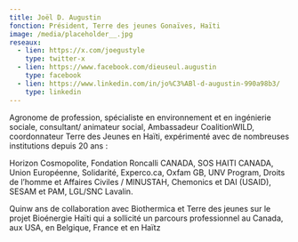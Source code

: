 ```yaml
---
title: Joël D. Augustin
fonction: Président, Terre des jeunes Gonaïves, Haïti
image: /media/placeholder__.jpg
reseaux:
  - lien: https://x.com/joegustyle
    type: twitter-x
  - lien: https://www.facebook.com/dieuseul.augustin
    type: facebook
  - lien: https://www.linkedin.com/in/jo%C3%ABl-d-augustin-990a98b3/
    type: linkedin
---
```

Agronome de profession, spécialiste en environnement et en ingénierie sociale, consultant/ animateur social, Ambassadeur CoalitionWILD, coordonnateur Terre des Jeunes en Haïti, expérimenté avec de nombreuses institutions depuis 20 ans :

Horizon Cosmopolite, Fondation Roncalli CANADA, SOS HAITI CANADA, Union Européenne, Solidarité, Experco.ca, Oxfam GB, UNV Program, Droits de l’homme et Affaires Civiles / MINUSTAH, Chemonics et DAI (USAID), SESAM et PAM, LGL/SNC Lavalin.

Quinw ans de collaboration avec Biothermica et Terre des jeunes  sur le projet Bioénergie Haïti  qui a sollicité un parcours professionnel au Canada, aux USA, en Belgique, France et en Haïtz
